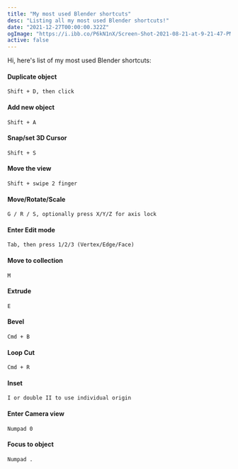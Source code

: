 ```yaml
---
title: "My most used Blender shortcuts"
desc: "Listing all my most used Blender shortcuts!"
date: "2021-12-27T00:00:00.322Z"
ogImage: "https://i.ibb.co/P6kN1nX/Screen-Shot-2021-08-21-at-9-21-47-PM.jpg"
active: false
---
```


Hi, here's list of my most used Blender shortcuts:

#### Duplicate object

```
Shift + D, then click
```

#### Add new object

```
Shift + A
```

#### Snap/set 3D Cursor

```
Shift + S
```

#### Move the view

```
Shift + swipe 2 finger
```

#### Move/Rotate/Scale

```
G / R / S, optionally press X/Y/Z for axis lock
```

#### Enter Edit mode

```
Tab, then press 1/2/3 (Vertex/Edge/Face)
```

#### Move to collection

```
M
```

#### Extrude

```
E
```

#### Bevel

```
Cmd + B
```

#### Loop Cut

```
Cmd + R
```

#### Inset

```
I or double II to use individual origin
```

#### Enter Camera view

```
Numpad 0
```

#### Focus to object

```
Numpad .
```
